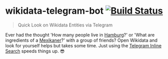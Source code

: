 # wikidata-telegram-bot [![Build Status](https://travis-ci.com/EdJoPaTo/wikidata-telegram-bot.svg?branch=master)](https://travis-ci.com/EdJoPaTo/wikidata-telegram-bot)

> Quick Look on Wikidata Entities via Telegram

Ever had the thought 'How many people live in [Hamburg](https://www.wikidata.org/wiki/Q1055)?' or 'What are ingredients of a [Mexikaner](https://www.wikidata.org/wiki/Q20873979)?' with a group of friends?
Open Wikidata and look for yourself helps but takes some time.
Just using the [Telegram Inline Search](https://core.telegram.org/bots/inline) speeds things up. 😎
